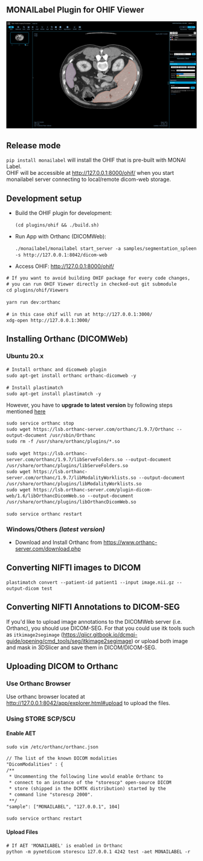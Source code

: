 ## MONAILabel Plugin for OHIF Viewer

![](Screenshots/1.png)

## Release mode
`pip install monailabel` will install the OHIF that is pre-built with MONAI Label.  
OHIF will be accessible at http://127.0.0.1:8000/ohif/ when you start monailabel server connecting to local/remote dicom-web storage.

## Development setup

- Build the OHIF plugin for development:

  `(cd plugins/ohif && ./build.sh)`

- Run App with Orthanc (DICOMWeb):

  `./monailabel/monailabel start_server -a samples/segmentation_spleen -s http://127.0.0.1:8042/dicom-web`

- Access OHIF: http://127.0.0.1:8000/ohif/

```shell
# If you want to avoid building OHIF package for every code changes, 
# you can run OHIF Viewer directly in checked-out git submodule
cd plugins/ohif/Viewers

yarn run dev:orthanc

# in this case ohif will run at http://127.0.0.1:3000/
xdg-open http://127.0.0.1:3000/
```

## Installing Orthanc (DICOMWeb)

### Ubuntu 20.x

```shell
# Install orthanc and dicomweb plugin
sudo apt-get install orthanc orthanc-dicomweb -y

# Install plastimatch
sudo apt-get install plastimatch -y
```

However, you have to **upgrade to latest version** by following steps
mentioned [here](https://book.orthanc-server.com/users/debian-packages.html#replacing-the-package-from-the-service-by-the-lsb-binaries)

```shell
sudo service orthanc stop
sudo wget https://lsb.orthanc-server.com/orthanc/1.9.7/Orthanc --output-document /usr/sbin/Orthanc
sudo rm -f /usr/share/orthanc/plugins/*.so

sudo wget https://lsb.orthanc-server.com/orthanc/1.9.7/libServeFolders.so --output-document /usr/share/orthanc/plugins/libServeFolders.so
sudo wget https://lsb.orthanc-server.com/orthanc/1.9.7/libModalityWorklists.so --output-document /usr/share/orthanc/plugins/libModalityWorklists.so
sudo wget https://lsb.orthanc-server.com/plugin-dicom-web/1.6/libOrthancDicomWeb.so --output-document /usr/share/orthanc/plugins/libOrthancDicomWeb.so

sudo service orthanc restart
```

### Windows/Others _(latest version)_

- Download and Install Orthanc from https://www.orthanc-server.com/download.php

## Converting NIFTI images to DICOM

```shell
plastimatch convert --patient-id patient1 --input image.nii.gz --output-dicom test 
```

## Converting NIFTI Annotations to DICOM-SEG

If you'd like to upload image annotations to the DICOMWeb server (i.e. Orthanc), you should use DICOM-SEG. For that you could use itk tools such as `itkimage2segimage` (https://qiicr.gitbook.io/dcmqi-guide/opening/cmd_tools/seg/itkimage2segimage) or upload both image and mask in 3DSlicer and save them in DICOM/DICOM-SEG.  


## Uploading DICOM to Orthanc

### Use Orthanc Browser

Use orthanc browser located at http://127.0.0.1:8042/app/explorer.html#upload to upload the files.

### Using STORE SCP/SCU

#### Enable AET

`sudo vim /etc/orthanc/orthanc.json`

```json5
// The list of the known DICOM modalities
"DicomModalities" : {
/**
 * Uncommenting the following line would enable Orthanc to
 * connect to an instance of the "storescp" open-source DICOM
 * store (shipped in the DCMTK distribution) started by the
 * command line "storescp 2000".
 **/
"sample": ["MONAILABEL", "127.0.0.1", 104]
```

`sudo service orthanc restart`

#### Upload Files

```shell
# If AET 'MONAILABEL' is enabled in Orthanc
python -m pynetdicom storescu 127.0.0.1 4242 test -aet MONAILABEL -r
```